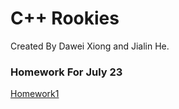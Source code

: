 # C++ Rookies

Created By Dawei Xiong and Jialin He.

### Homework For July 23
[Homework1](https://github.com/xiongdawei/C-Rooky/tree/master/July22HW)
